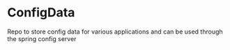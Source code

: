 # ConfigData
Repo to store config data for various applications and  can be used through the spring config server
